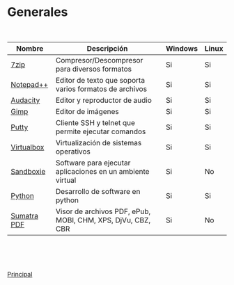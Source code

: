 # Generales

<br />

Nombre | Descripción | Windows | Linux
---- | ---- | ---- | ---- 
[7zip](https://www.7-zip.org/) |Compresor/Descompresor para diversos formatos|Si|Si
[Notepad++](https://notepad-plus-plus.org/) |Editor de texto que soporta varios formatos de archivos|Si|Si
[Audacity](https://www.audacityteam.org/) |Editor y reproductor de audio |Si|Si
[Gimp](https://www.gimp.org/) |Editor de imágenes|Si|Si
[Putty](https://www.putty.org/) |Cliente SSH y telnet que permite ejecutar comandos|Si|Si
[Virtualbox](https://www.virtualbox.org/) |Virtualización de sistemas operativos|Si|Si
[Sandboxie](https://sandboxie-plus.com/) |Software para ejecutar aplicaciones en un ambiente virtual|Si|No
[Python](https://www.python.org/) |Desarrollo de software en python|Si|Si
[Sumatra PDF](https://www.sumatrapdfreader.org/free-pdf-reader) |Visor de archivos PDF, ePub, MOBI, CHM, XPS, DjVu, CBZ, CBR|Si|No

<br />
<br />
<br />


[Principal](README.md)

